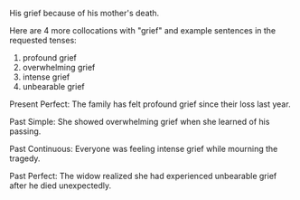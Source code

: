 

His grief because of his mother's death.

 Here are 4 more collocations with "grief" and example sentences in the requested tenses:

1. profound grief
2. overwhelming grief
3. intense grief
4. unbearable grief

Present Perfect: 
The family has felt profound grief since their loss last year.

Past Simple:
She showed overwhelming grief when she learned of his passing.

Past Continuous: 
Everyone was feeling intense grief while mourning the tragedy.

Past Perfect:
The widow realized she had experienced unbearable grief after he died unexpectedly.